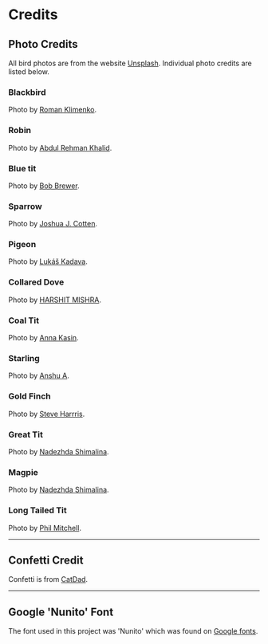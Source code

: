 # Credits

## Photo Credits

All bird photos are from the website [Unsplash](https://unsplash.com/).
Individual photo credits are listed below.

### Blackbird

Photo by [Roman Klimenko](https://unsplash.com/@romaklimenko?utm_source=unsplash&utm_medium=referral&utm_content=creditCopyText).

### Robin

Photo by [Abdul Rehman Khalid](https://unsplash.com/@ar_khalid?utm_source=unsplash&utm_medium=referral&utm_content=creditCopyText).

### Blue tit

Photo by [Bob Brewer](https://unsplash.com/de/@brewbottle?utm_source=unsplash&utm_medium=referral&utm_content=creditCopyText).

### Sparrow

Photo by [Joshua J. Cotten](https://unsplash.com/@jcotten?utm_source=unsplash&utm_medium=referral&utm_content=creditCopyText).

### Pigeon

Photo by [Lukáš Kadava](https://unsplash.com/@kadava?utm_source=unsplash&utm_medium=referral&utm_content=creditCopyText).

### Collared Dove

Photo by [HARSHIT MISHRA](https://unsplash.com/@harshitmishra_0905?utm_source=unsplash&utm_medium=referral&utm_content=creditCopyText).

### Coal Tit

Photo by [Anna Kasin](https://unsplash.com/@anna_kasin?utm_source=unsplash&utm_medium=referral&utm_content=creditCopyText).

### Starling

Photo by [Anshu A](https://unsplash.com/@anshu18?utm_source=unsplash&utm_medium=referral&utm_content=creditCopyText).

### Gold Finch

Photo by [Steve Harrris](https://unsplash.com/@stevemyra?utm_source=unsplash&utm_medium=referral&utm_content=creditCopyText).

### Great Tit

Photo by [Nadezhda Shimalina](https://unsplash.com/@shimalinan?utm_source=unsplash&utm_medium=referral&utm_content=creditCopyText).

### Magpie

Photo by [Nadezhda Shimalina](https://unsplash.com/@shimalinan?utm_source=unsplash&utm_medium=referral&utm_content=creditCopyText).

### Long Tailed Tit

Photo by [Phil Mitchell](https://www.pexels.com/photo/bird-perched-on-tree-branch-11708368/).

---

## Confetti Credit

Confetti is from [CatDad](https://github.com/catdad/canvas-confetti).

---

## Google 'Nunito' Font

The font used in this project was 'Nunito' which was found on [Google fonts](https://fonts.google.com/specimen/Nunito).

